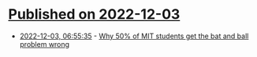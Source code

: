 # [Published on 2022-12-03](index.md)

* [2022-12-03, 06:55:35](https://news.ycombinator.com/item?id=33841339) - [Why 50% of MIT students get the bat and ball problem wrong](https://mannhowie.com/cognitive-reflection-test)
